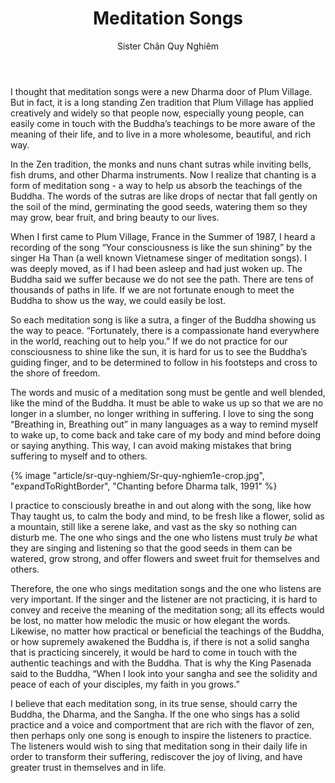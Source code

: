 ﻿---
title: Meditation Songs
author: Sister Chân Quy Nghiêm
---

I thought that meditation songs were a new Dharma door of Plum Village. But in fact, it is a long standing Zen tradition that Plum Village has applied creatively and widely so that people now, especially young people, can easily come in touch with the Buddha’s teachings to be more aware of the meaning of their life, and to live in a more wholesome, beautiful, and rich way.

In the Zen tradition, the monks and nuns chant sutras while inviting bells, fish drums, and other Dharma instruments. Now I realize that chanting is a form of meditation song - a way to help us absorb the teachings of the Buddha. The words of the sutras are like drops of nectar that fall gently on the soil of the mind, germinating the good seeds, watering them so they may grow, bear fruit, and bring beauty to our lives. 

When I first came to Plum Village, France in the Summer of 1987, I heard a recording of the song “Your consciousness is like the sun shining” by the singer Ha Than (a well known Vietnamese singer of meditation songs). I was deeply moved, as if I had been asleep and had just woken up. The Buddha said we suffer because we do not see the path. There are tens of thousands of paths in life. If we are not fortunate enough to meet the Buddha to show us the way, we could easily be lost. 

So each meditation song is like a sutra, a finger of the Buddha showing us the way to peace. “Fortunately, there is a compassionate hand everywhere in the world, reaching out to help you.” If we do not practice for our consciousness to shine like the sun, it is hard for us to see the Buddha’s guiding finger, and to be determined to follow in his footsteps and cross to the shore of freedom. 

The words and music of a meditation song must be gentle and well blended, like the mind of the Buddha. It must be able to wake us up so that we are no longer in a slumber, no longer writhing in suffering. I love to sing the song “Breathing in, Breathing out” in many languages as a way to remind myself to wake up, to come back and take care of my body and mind before doing or saying anything. This way, I can avoid making mistakes that bring suffering to myself and to others.

{% image "article/sr-quy-nghiem/Sr-quy-nghiem1e-crop.jpg", "expandToRightBorder", "Chanting before Dharma talk, 1991" %}

I practice to consciously breathe in and out along with the song, like how Thay taught us, to calm the body and mind, to be fresh like a flower, solid as a mountain, still like a serene lake, and vast as the sky so nothing can disturb me. The one who sings and the one who listens must truly *be* what they are singing and listening so that the good seeds in them can be watered, grow strong, and offer flowers and sweet fruit for themselves and others. 

Therefore, the one who sings meditation songs and the one who listens are very important. If the singer and the listener are not practicing, it is hard to convey and receive the meaning of the meditation song; all its effects would be lost, no matter how melodic the music or how elegant the words. Likewise, no matter how practical or beneficial the teachings of the Buddha, or how supremely awakened the Buddha is, if there is not a solid sangha that is practicing sincerely, it would be hard to come in touch with the authentic teachings and with the Buddha. That is why the King Pasenada said to the Buddha, “When I look into your sangha and see the solidity and peace of each of your disciples, my faith in you grows.”  

I believe that each meditation song, in its true sense, should carry the Buddha, the Dharma, and the Sangha. If the one who sings has a solid practice and a voice and comportment that are rich with the flavor of zen, then perhaps only one song is enough to inspire the listeners to practice. The listeners would wish to sing that meditation song in their daily life in order to transform their suffering, rediscover the joy of living, and have greater trust in themselves and in life.
